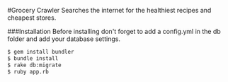 #Grocery Crawler
Searches the internet for the healthiest recipes and cheapest stores.

###Installation
Before installing don't forget to add a config.yml in the db folder and add your database settings.
```sh
$ gem install bundler
$ bundle install
$ rake db:migrate
$ ruby app.rb
```
